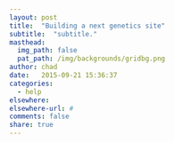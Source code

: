 ```yaml
---
layout: post
title:  "Building a next genetics site"
subtitle:  "subtitle."
masthead:
  img_path: false
  pat_path: /img/backgrounds/gridbg.png
author: chad
date:   2015-09-21 15:36:37
categories:
  - help
elsewhere:
elsewhere-url: #
comments: false
share: true
---
```

